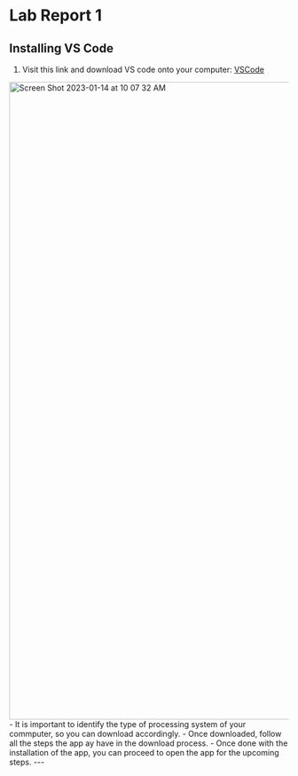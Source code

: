 # Lab Report 1
## Installing VS Code
1. Visit this link and download VS code onto your computer: [VSCode](https://code.visualstudio.com/)
<img width="1149" alt="Screen Shot 2023-01-14 at 10 07 32 AM" src="https://user-images.githubusercontent.com/52465268/212488578-8912019b-ffb0-4f99-bc8c-514274c38dd0.png">
- It is important to identify the type of processing system of your commputer, so you can download accordingly.
- Once downloaded, follow all the steps the app ay have in the download process.
- Once done with the installation of the app, you can proceed to open the app for the upcoming steps.
---
